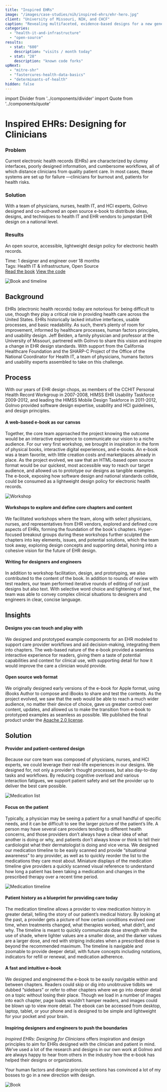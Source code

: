 ```yaml
---
title: "Inspired EHRs"
image: "/images/case-studies/nih/inspired-ehrs/ehr-hero.jpg"
client: "University of Missouri, NIH, and CHCF"
caption: "Revealing multifaceted, evidence-based designs for a new generation of electronic health records."
categories:
  - "health-it-and-infrastructure"
  - "open-source"
results:
  - stat: "600"
    description: "visits / month today"
  - stat: "28"
    description: "known code forks"
upNext:
  - "mitre-shr"
  - "fastercures-health-data-basics"
  - "determinants-of-health"
hidden: false
---
```

import Divider from '../components/divider'
import Quote from '../components/quote'

# Inspired EHRs: Designing for Clinicians

### Problem

Current electronic health records (EHRs) are characterized by clumsy interfaces, poorly designed information, and cumbersome workflows, all of which distance clinicians from quality patient care. In most cases, these systems are set up for failure &mdash;clinicians for burnout and, patients for health risks.

### Solution

With a team of physicians, nurses, health IT, and HCI experts, GoInvo designed and co-authored an open source e-book to distribute ideas, designs, and techniques to health IT and EHR vendors to jumpstart EHR design on a national level.

### Results

An open source, accessible, lightweight design policy for electronic health records.

<span class="text--uppercase text--gray text--bold text--spacing">Time:</span> 1 designer and engineer over 18 months<br/>
<span class="text--uppercase text--gray text--bold text--spacing">Tags:</span> Health IT & infrastructure, Open Source
<br />
<a href="http://inspiredehrs.org/" class="button button--primary button--lg margin-top--double margin-bottom--half margin-right--only-lg">Read the book</a>
<a href="https://github.com/goinvo/EHR" class="button button--primary button--lg margin-top--double margin-bottom--half">View the code</a>

<Divider />

![Book and timeline](/images/case-studies/nih/inspired-ehrs/ehr-book-screen.jpg)

## Background

EHRs (electronic health records) today are notorious for being difficult to use, though they play a critical role in providing health care across the United States. EHRs historically lacked intuitive interfaces, usable processes, and basic readability. As such, there’s plenty of room for improvement, informed by healthcare processes, human factors principles, and usability design. Jeff Belden, a family physician and professor at the University of Missouri, partnered with GoInvo to share this vision and inspire a change in EHR design standards. With support from the California Healthcare Foundation and the SHARP-C Project of the Office of the National Coordinator for Health IT, a team of physicians, humans factors and usability experts assembled to take on this challenge.

<Divider />

## Process

With our years of EHR design chops, as members of the CCHIT Personal Health Record Workgroup in 2007-2008, HIMSS EHR Usability Taskforce 2009-2012, and leading the HIMSS Mobile Design Taskforce in 2011-2012, GoInvo provided software design expertise, usability and HCI guidelines, and design principles.

#### A web-based e-book as our canvas

Together, the core team approached the project knowing the outcome would be an interactive experience to communicate our vision to a niche audience. For our very first workshop, we brought in inspiration in the form of physical books, interactive digital experiences, and e-books. An e-book was a team favorite, with little creation costs and marketplaces already in place. As the project evolved, we saw that an HTML-based open source format would be our quickest, most accessible way to reach our target audience, and allowed us to prototype our designs as tangible examples. The e-book, exposing how software design and national standards collide, could be consumed as a lightweight design policy for electronic health records.

![Workshop](/images/case-studies/nih/inspired-ehrs/ehr-workshop.jpg)

#### Workshops to explore and define core chapters and content

We facilitated workshops where the team, along with select physicians, nurses, and representatives from EHR vendors, explored and defined core aspects of EHRs, forming the foundation of the book's chapters. Hyper-focused breakout groups during these workshops further sculpted the chapters into key elements, issues, and potential solutions, which the team took away, exploring design concepts and supporting detail, honing into a cohesive vision for the future of EHR design.

#### Writing for designers and engineers

In addition to workshop facilitation, design, and prototyping, we also contributed to the content of the book. In addition to rounds of review with test readers, our team performed iterative rounds of editing of not just designs but also text. With selective word choice and tightening of text, the team was able to convey complex clinical situations to designers and engineers in clear, concise language.

<Divider />

## Insights

#### Designs you can touch and play with

We designed and prototyped example components for an EHR modeled to support care provider workflows and aid decision-making, integrating them into chapters. The web-based nature of the e-book provided a seamless interactive experience for readers, giving them a taste of potential capabilities and context for clinical use, with supporting detail for how it would improve the care a clinician would provide.

#### Open source web format

We originally designed early versions of the e-book for Apple format, using iBooks Author to compose and iBooks to share and test the contents. As the project evolved, we saw that the web would be able to reach a much wider audience, no matter their device of choice, gave us greater control over content, updates, and allowed us to make the transition from e-book to prototyped examples as seamless as possible. We published the final product under the [Apache 2.0 license](https://www.apache.org/licenses/LICENSE-2.0).

## Solution

#### Provider and patient-centered design

Because our core team was composed of physicians, nurses, and HCI experts, we could leverage their real-life experiences in our designs. We designed for, not only a provider’s thought processes, but also day-to-day tasks and workflows. By reducing cognitive overload and various interaction fatigues, we support patient safety and set the provider up to deliver the best care possible.

![Medication list](/images/case-studies/nih/inspired-ehrs/ehr-medlist2.jpg)

#### Focus on the patient

Typically, a physician may be seeing a patient for a small handful of specific needs, and it can be difficult to see the larger picture of the patient’s life. A person may have several care providers tending to different health concerns, and those providers don’t always have a clear idea of what another is doing or why, and patients don’t always know or think to tell their cardiologist what their dermatologist is doing and vice versa. We designed our medication timeline to be easily scanned and provide “situational awareness” to any provider, as well as to quickly reorder the list to the medications they care most about. Miniature displays of the medication timeline give providers a quickly scanned visual reference to understand how long a patient has been taking a medication and changes in the prescribed therapy over a recent time period.

![Medication timeline](/images/case-studies/nih/inspired-ehrs/ehr-timeline.jpg)

#### Patient history as a blueprint for providing care today

The medication timeline allows a provider to view medication history in greater detail, telling the story of our patient’s medical history. By looking at the past, a provider gets a picture of how certain conditions evolved over time, when treatments changed, what therapies worked, what didn’t, and why. The timeline is meant to quickly communicate dose strength with the use of shade, where lighter values are a smaller dose, and the darker values are a larger dose, and red with striping indicates when a prescribed dose is beyond the recommended maximum. The timeline is navigable and zoomable to provide deeper detail, with future concepts including notations, indicators for refill or renewal, and medication adherence.

#### A fast and intuitive e-book

We designed and engineered the e-book to be easily navigable within and between chapters. Readers could skip or dig into unobtrusive tidbits we dubbed “sidebars” or refer to other chapters where we go into deeper detail on a topic without losing their place. Though we load in a number of images into each chapter, page loads wouldn’t hamper readers, and images could be blown up to view more detail. The ebook can be accessed from desktop, laptop, tablet, or your phone and is designed to be simple and lightweight for your pocket and your brain.

#### Inspiring designers and engineers to push the boundaries
_Inspired EHRs: Designing for Clinicians_ offers inspiration and design principles to aim for EHRs designed with the clinician and patient in mind. We’ve used a lot of the research and designs in our own work at GoInvo and are always happy to hear from others in the industry how the e-book has helped their designs or organizations.

<Quote quotee="Xue Lee" quoteeSub="Marshfield Clinic User Experience Designer">Your human factors and design principle sections has convinced a lot of my bosses to go in a new direction with design.</Quote>

![Book](/images/case-studies/nih/inspired-ehrs/ehr-book.jpg)
